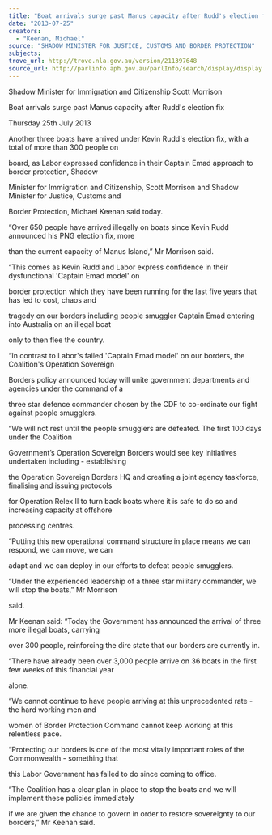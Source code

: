 ```yaml
---
title: "Boat arrivals surge past Manus capacity after Rudd's election fix"
date: "2013-07-25"
creators:
  - "Keenan, Michael"
source: "SHADOW MINISTER FOR JUSTICE, CUSTOMS AND BORDER PROTECTION"
subjects:
trove_url: http://trove.nla.gov.au/version/211397648
source_url: http://parlinfo.aph.gov.au/parlInfo/search/display/display.w3p;query=Id%3A%22media/pressrel/2618509%22
---
```


 Shadow Minister for Immigration and Citizenship Scott Morrison 

 Boat arrivals surge past Manus capacity after Rudd's election fix 

 Thursday 25th July 2013 

 Another three boats have arrived under Kevin Rudd's election fix, with a total of more than 300 people on 

 board, as Labor expressed confidence in their Captain Emad approach to border protection, Shadow 

 Minister for Immigration and Citizenship, Scott Morrison and Shadow Minister for Justice, Customs and 

 Border Protection, Michael Keenan said today. 

 “Over 650 people have arrived illegally on boats since Kevin Rudd announced his PNG election fix, more 

 than the current capacity of Manus Island,” Mr Morrison said. 

 “This comes as Kevin Rudd and Labor express confidence in their dysfunctional 'Captain Emad model' on 

 border protection which they have been running for the last five years that has led to cost, chaos and 

 tragedy on our borders including people smuggler Captain Emad entering into Australia on an illegal boat 

 only to then flee the country. 

 “In contrast to Labor's failed 'Captain Emad model' on our borders, the Coalition's Operation Sovereign 

 Borders policy announced today will unite government departments and agencies under the command of a 

 three star defence commander chosen by the CDF to co-ordinate our fight against people smugglers. 

 “We will not rest until the people smugglers are defeated. The first 100 days under the Coalition 

 Government’s Operation Sovereign Borders would see key initiatives undertaken including - establishing 

 the Operation Sovereign Borders HQ and creating a joint agency taskforce, finalising and issuing protocols 

 for Operation Relex II to turn back boats where it is safe to do so and increasing capacity at offshore 

 processing centres. 

 “Putting this new operational command structure in place means we can respond, we can move, we can 

 adapt and we can deploy in our efforts to defeat people smugglers. 

 “Under the experienced leadership of a three star military commander, we will stop the boats,” Mr Morrison 

 said. 

 Mr Keenan said: “Today the Government has announced the arrival of three more illegal boats, carrying 

 over 300 people, reinforcing the dire state that our borders are currently in. 

 “There have already been over 3,000 people arrive on 36 boats in the first few weeks of this financial year 

 alone. 

 “We cannot continue to have people arriving at this unprecedented rate - the hard working men and 

 women of Border Protection Command cannot keep working at this relentless pace. 

 “Protecting our borders is one of the most vitally important roles of the Commonwealth - something that 

 this Labor Government has failed to do since coming to office. 

 “The Coalition has a clear plan in place to stop the boats and we will implement these policies immediately 

 if we are given the chance to govern in order to restore sovereignty to our borders,” Mr Keenan said. 

 

